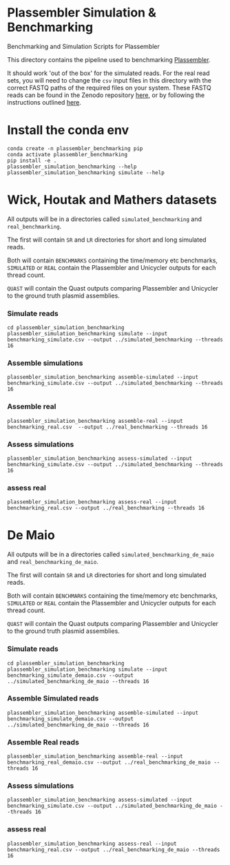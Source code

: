 # Plassembler Simulation & Benchmarking
Benchmarking and Simulation Scripts for Plassembler

This directory contains the pipeline used to benchmarking [Plassembler](https://github.com/gbouras13/plassembler).

It should work 'out of the box' for the simulated reads. For the real read sets, you will need to change the `csv` input files in this directory with the correct FASTQ paths of the required files on your system. These FASTQ reads can be found in the Zenodo repository [here](sfsdfg), or by following the instructions outlined [here](https://github.com/gbouras13/plassembler/blob/1.0.0/docs/fastqs.md). 


# Install the conda env

```
conda create -n plassembler_benchmarking pip
conda activate plassembler_benchmarking
pip install -e .
plassembler_simulation_benchmarking --help
plassembler_simulation_benchmarking simulate --help

```

Wick, Houtak and Mathers datasets
======

All outputs will be in a directories called `simulated_benchmarking` and `real_benchmarking`.

The first will contain `SR` and `LR` directories for short and long simulated reads. 

Both will contain `BENCHMARKS` containing the time/memory etc benchmarks, `SIMULATED` or `REAL` contain the Plassembler and Unicycler outputs for each thread count.

`QUAST` will contain the Quast outputs comparing Plassembler and Unicycler to the ground truth plasmid assemblies.


### Simulate reads 

```
cd plassembler_simulation_benchmarking
plassembler_simulation_benchmarking simulate --input benchmarking_simulate.csv --output ../simulated_benchmarking --threads 16
```

### Assemble simulations

```
plassembler_simulation_benchmarking assemble-simulated --input benchmarking_simulate.csv --output ../simulated_benchmarking --threads 16
```

### Assemble real

```
plassembler_simulation_benchmarking assemble-real --input benchmarking_real.csv  --output ../real_benchmarking --threads 16
```

### Assess simulations

```
plassembler_simulation_benchmarking assess-simulated --input benchmarking_simulate.csv --output ../simulated_benchmarking --threads 16
```

### assess real

```
plassembler_simulation_benchmarking assess-real --input benchmarking_real.csv --output ../real_benchmarking --threads 16
```

De Maio
======

All outputs will be in a directories called `simulated_benchmarking_de_maio` and `real_benchmarking_de_maio`.

The first will contain `SR` and `LR` directories for short and long simulated reads. 

Both will contain `BENCHMARKS` containing the time/memory etc benchmarks, `SIMULATED` or `REAL` contain the Plassembler and Unicycler outputs for each thread count.

`QUAST` will contain the Quast outputs comparing Plassembler and Unicycler to the ground truth plasmid assemblies.

### Simulate reads

```
cd plassembler_simulation_benchmarking
plassembler_simulation_benchmarking simulate --input benchmarking_simulate_demaio.csv --output ../simulated_benchmarking_de_maio --threads 16
```

### Assemble Simulated reads

```
plassembler_simulation_benchmarking assemble-simulated --input benchmarking_simulate_demaio.csv --output ../simulated_benchmarking_de_maio --threads 16
```

### Assemble Real reads

```
plassembler_simulation_benchmarking assemble-real --input benchmarking_real_demaio.csv --output ../real_benchmarking_de_maio --threads 16
```

### Assess simulations

```
plassembler_simulation_benchmarking assess-simulated --input benchmarking_simulate.csv --output ../simulated_benchmarking_de_maio --threads 16
```

### assess real

```
plassembler_simulation_benchmarking assess-real --input benchmarking_real.csv --output ../real_benchmarking_de_maio --threads 16
```
